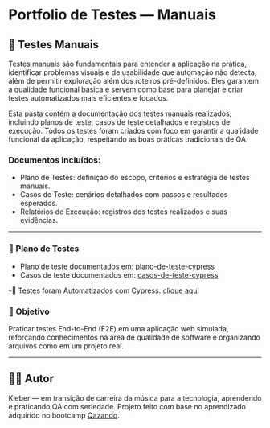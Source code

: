 # Portfolio de Testes — Manuais

## 📝 Testes Manuais

Testes manuais são fundamentais para entender a aplicação na prática, identificar problemas visuais e de usabilidade que automação não detecta, além de permitir exploração além dos roteiros pré-definidos. Eles garantem a qualidade funcional básica e servem como base para planejar e criar testes automatizados mais eficientes e focados.

Esta pasta contém a documentação dos testes manuais realizados, incluindo planos de teste, casos de teste detalhados e registros de execução. Todos os testes foram criados com foco em garantir a qualidade funcional da aplicação, respeitando as boas práticas tradicionais de QA.

### Documentos incluídos:
- Plano de Testes: definição do escopo, critérios e estratégia de testes manuais.
- Casos de Teste: cenários detalhados com passos e resultados esperados.
- Relatórios de Execução: registros dos testes realizados e suas evidências.

---
### 📝 Plano de Testes
- Plano de teste documentados em: [plano-de-teste-cypress](https://github.com/KleberKeki/cypress-tests/blob/main/Testes-manuais/casos-de-teste.md)
- Casos de teste documentados em: [casos-de-teste-cypress](https://github.com/KleberKeki/cypress-tests/blob/main/Testes-manuais/plano-de-teste.md)

-🧪 Testes foram Automatizados com Cypress: [clique aqui](https://github.com/KleberKeki/cypress-tests) 

### 🎯 Objetivo
Praticar testes End-to-End (E2E) em uma aplicação web simulada, reforçando conhecimentos na área de qualidade de software e organizando arquivos como em um projeto real.


---

## 👨‍💻 Autor

Kleber — em transição de carreira da música para a tecnologia, aprendendo e praticando QA com seriedade. Projeto feito com base no aprendizado adquirido no bootcamp [Qazando](https://qazando.com.br/).


